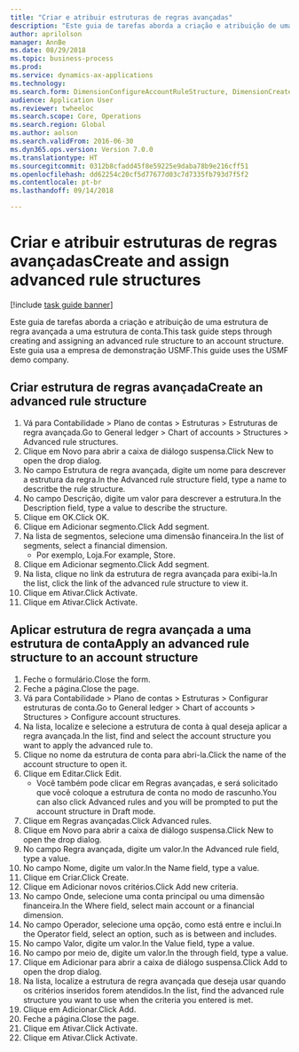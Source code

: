 ```yaml
--- 
title: "Criar e atribuir estruturas de regras avançadas"
description: "Este guia de tarefas aborda a criação e atribuição de uma estrutura de regra avançada a uma estrutura de conta."
author: aprilolson
manager: AnnBe
ms.date: 08/29/2018
ms.topic: business-process
ms.prod: 
ms.service: dynamics-ax-applications
ms.technology: 
ms.search.form: DimensionConfigureAccountRuleStructure, DimensionCreateAccountRuleStructure, DimensionHierarchyAddLevel, DimensionHierarchyConstraintActivate, DimensionConfigureAccountStructure, DimensionConfigureAccountRule, DimensionCreateAccountRule, DimensionSelectAccountRuleStructure
audience: Application User
ms.reviewer: twheeloc
ms.search.scope: Core, Operations
ms.search.region: Global
ms.author: aolson
ms.search.validFrom: 2016-06-30
ms.dyn365.ops.version: Version 7.0.0
ms.translationtype: HT
ms.sourcegitcommit: 0312b8cfadd45f8e59225e9daba78b9e216cff51
ms.openlocfilehash: dd62254c20cf5d77677d03c7d7335fb793d7f5f2
ms.contentlocale: pt-br
ms.lasthandoff: 09/14/2018

---
```

# <a name="create-and-assign-advanced-rule-structures"></a><span data-ttu-id="19b22-103">Criar e atribuir estruturas de regras avançadas</span><span class="sxs-lookup"><span data-stu-id="19b22-103">Create and assign advanced rule structures</span></span>

[!include [task guide banner](../../includes/task-guide-banner.md)]

<span data-ttu-id="19b22-104">Este guia de tarefas aborda a criação e atribuição de uma estrutura de regra avançada a uma estrutura de conta.</span><span class="sxs-lookup"><span data-stu-id="19b22-104">This task guide steps through creating and assigning an advanced rule structure to an account structure.</span></span> <span data-ttu-id="19b22-105">Este guia usa a empresa de demonstração USMF.</span><span class="sxs-lookup"><span data-stu-id="19b22-105">This guide uses the USMF demo company.</span></span>


## <a name="create-an-advanced-rule-structure"></a><span data-ttu-id="19b22-106">Criar estrutura de regras avançada</span><span class="sxs-lookup"><span data-stu-id="19b22-106">Create an advanced rule structure</span></span>
1. <span data-ttu-id="19b22-107">Vá para Contabilidade > Plano de contas > Estruturas > Estruturas de regra avançada.</span><span class="sxs-lookup"><span data-stu-id="19b22-107">Go to General ledger > Chart of accounts > Structures > Advanced rule structures.</span></span>
2. <span data-ttu-id="19b22-108">Clique em Novo para abrir a caixa de diálogo suspensa.</span><span class="sxs-lookup"><span data-stu-id="19b22-108">Click New to open the drop dialog.</span></span>
3. <span data-ttu-id="19b22-109">No campo Estrutura de regra avançada, digite um nome para descrever a estrutura da regra.</span><span class="sxs-lookup"><span data-stu-id="19b22-109">In the Advanced rule structure field, type a name to descritbe the rule structure.</span></span>
4. <span data-ttu-id="19b22-110">No campo Descrição, digite um valor para descrever a estrutura.</span><span class="sxs-lookup"><span data-stu-id="19b22-110">In the Description field, type a value to describe the structure.</span></span>
5. <span data-ttu-id="19b22-111">Clique em OK.</span><span class="sxs-lookup"><span data-stu-id="19b22-111">Click OK.</span></span>
6. <span data-ttu-id="19b22-112">Clique em Adicionar segmento.</span><span class="sxs-lookup"><span data-stu-id="19b22-112">Click Add segment.</span></span>
7. <span data-ttu-id="19b22-113">Na lista de segmentos, selecione uma dimensão financeira.</span><span class="sxs-lookup"><span data-stu-id="19b22-113">In the list of segments, select a financial dimension.</span></span>
    * <span data-ttu-id="19b22-114">Por exemplo, Loja.</span><span class="sxs-lookup"><span data-stu-id="19b22-114">For example, Store.</span></span>  
8. <span data-ttu-id="19b22-115">Clique em Adicionar segmento.</span><span class="sxs-lookup"><span data-stu-id="19b22-115">Click Add segment.</span></span>
9. <span data-ttu-id="19b22-116">Na lista, clique no link da estrutura de regra avançada para exibi-la.</span><span class="sxs-lookup"><span data-stu-id="19b22-116">In the list, click the link of the advanced rule structure to view it.</span></span>
10. <span data-ttu-id="19b22-117">Clique em Ativar.</span><span class="sxs-lookup"><span data-stu-id="19b22-117">Click Activate.</span></span>
11. <span data-ttu-id="19b22-118">Clique em Ativar.</span><span class="sxs-lookup"><span data-stu-id="19b22-118">Click Activate.</span></span>

## <a name="apply-an-advanced-rule-structure-to-an-account-structure"></a><span data-ttu-id="19b22-119">Aplicar estrutura de regra avançada a uma estrutura de conta</span><span class="sxs-lookup"><span data-stu-id="19b22-119">Apply an advanced rule structure to an account structure</span></span>
1. <span data-ttu-id="19b22-120">Feche o formulário.</span><span class="sxs-lookup"><span data-stu-id="19b22-120">Close the form.</span></span>
2. <span data-ttu-id="19b22-121">Feche a página.</span><span class="sxs-lookup"><span data-stu-id="19b22-121">Close the page.</span></span>
3. <span data-ttu-id="19b22-122">Vá para Contabilidade > Plano de contas > Estruturas > Configurar estruturas de conta.</span><span class="sxs-lookup"><span data-stu-id="19b22-122">Go to General ledger > Chart of accounts > Structures > Configure account structures.</span></span>
4. <span data-ttu-id="19b22-123">Na lista, localize e selecione a estrutura de conta à qual deseja aplicar a regra avançada.</span><span class="sxs-lookup"><span data-stu-id="19b22-123">In the list, find and select the account structure you want to apply the advanced rule to.</span></span>
5. <span data-ttu-id="19b22-124">Clique no nome da estrutura de conta para abri-la.</span><span class="sxs-lookup"><span data-stu-id="19b22-124">Click the name of the account structure to open it.</span></span>
6. <span data-ttu-id="19b22-125">Clique em Editar.</span><span class="sxs-lookup"><span data-stu-id="19b22-125">Click Edit.</span></span>
    * <span data-ttu-id="19b22-126">Você também pode clicar em Regras avançadas, e será solicitado que você coloque a estrutura de conta no modo de rascunho.</span><span class="sxs-lookup"><span data-stu-id="19b22-126">You can also click Advanced rules and you will be prompted to put the account structure in Draft mode.</span></span>  
7. <span data-ttu-id="19b22-127">Clique em Regras avançadas.</span><span class="sxs-lookup"><span data-stu-id="19b22-127">Click Advanced rules.</span></span>
8. <span data-ttu-id="19b22-128">Clique em Novo para abrir a caixa de diálogo suspensa.</span><span class="sxs-lookup"><span data-stu-id="19b22-128">Click New to open the drop dialog.</span></span>
9. <span data-ttu-id="19b22-129">No campo Regra avançada, digite um valor.</span><span class="sxs-lookup"><span data-stu-id="19b22-129">In the Advanced rule field, type a value.</span></span>
10. <span data-ttu-id="19b22-130">No campo Nome, digite um valor.</span><span class="sxs-lookup"><span data-stu-id="19b22-130">In the Name field, type a value.</span></span>
11. <span data-ttu-id="19b22-131">Clique em Criar.</span><span class="sxs-lookup"><span data-stu-id="19b22-131">Click Create.</span></span>
12. <span data-ttu-id="19b22-132">Clique em Adicionar novos critérios.</span><span class="sxs-lookup"><span data-stu-id="19b22-132">Click Add new criteria.</span></span>
13. <span data-ttu-id="19b22-133">No campo Onde, selecione uma conta principal ou uma dimensão financeira.</span><span class="sxs-lookup"><span data-stu-id="19b22-133">In the Where field, select main account or a financial dimension.</span></span>
14. <span data-ttu-id="19b22-134">No campo Operador, selecione uma opção, como está entre e inclui.</span><span class="sxs-lookup"><span data-stu-id="19b22-134">In the Operator field, select an option, such as is between and includes.</span></span>
15. <span data-ttu-id="19b22-135">No campo Valor, digite um valor.</span><span class="sxs-lookup"><span data-stu-id="19b22-135">In the Value field, type a value.</span></span>
16. <span data-ttu-id="19b22-136">No campo por meio de, digite um valor.</span><span class="sxs-lookup"><span data-stu-id="19b22-136">In the through field, type a value.</span></span>
17. <span data-ttu-id="19b22-137">Clique em Adicionar para abrir a caixa de diálogo suspensa.</span><span class="sxs-lookup"><span data-stu-id="19b22-137">Click Add to open the drop dialog.</span></span>
18. <span data-ttu-id="19b22-138">Na lista, localize a estrutura de regra avançada que deseja usar quando os critérios inseridos forem atendidos.</span><span class="sxs-lookup"><span data-stu-id="19b22-138">In the list, find the advanced rule structure you want to use when the criteria you entered is met.</span></span>
19. <span data-ttu-id="19b22-139">Clique em Adicionar.</span><span class="sxs-lookup"><span data-stu-id="19b22-139">Click Add.</span></span>
20. <span data-ttu-id="19b22-140">Feche a página.</span><span class="sxs-lookup"><span data-stu-id="19b22-140">Close the page.</span></span>
21. <span data-ttu-id="19b22-141">Clique em Ativar.</span><span class="sxs-lookup"><span data-stu-id="19b22-141">Click Activate.</span></span>
22. <span data-ttu-id="19b22-142">Clique em Ativar.</span><span class="sxs-lookup"><span data-stu-id="19b22-142">Click Activate.</span></span>


